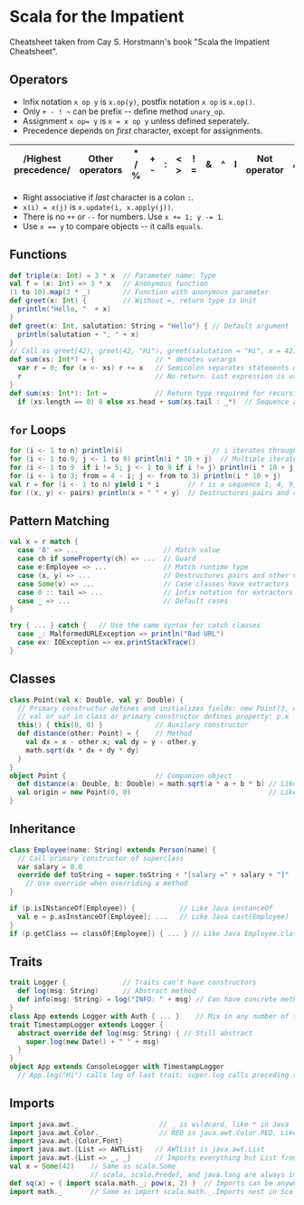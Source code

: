 # Scala for the Impatient

Cheatsheet taken from Cay S. Horstmann's book "Scala the Impatient Cheatsheet".

## Operators
- Infix notation `x op y` is `x.op(y)`, postfix notation `x op` is `x.op()`.
- Only `+ - ! ~` can be prefix -- define method `unary_op`.
- Assignment `x op= y` is `x = x op y` unless defined seperately.
- Precedence depends on *first* character, except for assignments.

| /Highest  precedence/ | Other operators | * / % | + - | : | < > | ! = | & | ^ | l | Not operator | Assignements | /Lowest precedence/ |
|-----------------------|-----------------|-------|-----|---|-----|-----|---|---|---|--------------|--------------|---------------------|


- Right associative if *last* character is a colon `:`.
- `x(i) = x(j)` is `x.update(i, x.apply(j))`.
- There is no `++` or `--` for numbers. Use `x += 1; y -= 1`.
- Use `x == y` to compare objects -- it calls `equals`.

## Functions
```scala
def triple(x: Int) = 3 * x  // Parameter name: Type
val f = (x: Int) => 3 * x   // Anonymous function
(1 to 10).map(3 * _)        // Function with anonymous parameter
def greet(x: Int) {         // Without =, return type is Unit
  println("Hello, "  + x)
}
def greet(x: Int, salutation: String = "Hello") { // Default argument
  println(salutation + ", " + x)
}
// Call as greet(42), greet(42, "Hi"), greet(salutation = "Hi", x = 42)
def sum(xs: Int*) = {               // * denotes varargs
  var r = 0; for (x <- xs) r += x   // Semicolon separates statements on same line
  r                                 // No return. Last expression is value of block
}
def sum(xs: Int*): Int =            // Return type required for recursive functions
  if (xs.length == 0) 0 else xs.head + sum(xs.tail : _*)  // Sequence as varargs
```

## `for` Loops
```scala
for (i <- 1 to n) println(i)                      // i iterates through all values in 1 to n
for (i <- 1 to 9; j <- 1 to 9) println(i * 10 + j)  // Multiple iterates
for (i <- 1 to 9  if i != 5; j <- 1 to 9 if i != j) println(i * 10 + j)   // Guards
for (i <- 1 to 3; from = 4 - i; j <- from to 3) println(i * 10 + j)       // Variable
val r = for (i <- 1 to n) yield i * i       // r is a sequence 1, 4, 9, ...
for ((x, y) <- pairs) println(x + " " + y)  // Destructures pairs and other values with extractors
```

## Pattern Matching
```scala
val x = r match {
  case '0' => ...                     // Match value
  case ch if someProperty(ch) => ...  // Guard
  case e:Employee => ...              // Match runtime type
  case (x, y) => ...                  // Destructures pairs and other values with extractors
  case Some(v) => ...                 // Case classes have extractors
  case 0 :: tail => ...               // Infix notation for extractors yielding a pair
  case _ => ...                       // Default cases
}

try { ... } catch {   // Use the same syntax for catch clauses
  case _: MalformedURLException => println("Bad URL")
  case ex: IOException => ex.printStackTrace()
}
```

## Classes
```scala
class Point(val x: Double, val y: Double) {
  // Primary constructor defines and initializes fields: new Point(3, 4)
  // val or var in class or primary constructor defines property: p.x
  this() { this(0, 0) }             // Auxilary constructor
  def distance(other: Point) = {    // Method
    val dx = x - other.x; val dy = y - other.y
    math.sqrt(dx * dx + dy * dy)
  }
}
object Point {                      // Companion object
  def distance(a: Double, b: Double) = math.sqrt(a * a + b * b) // Like Java static method
  val origin = new Point(0, 0)                                  // Like Java static field
}
```
## Inheritance
```scala
class Employee(name: String) extends Person(name) {
  // Call primary constructor of superclass
  var salary = 0.0
  override def toString = super.toString + "[salary =" + salary + "]"
    // Use override when overriding a method
}

if (p.isINstanceOf[Employee]) {           // Like Java instanceOf
  val e = p.asInstanceOf[Employee]; ...   // Like Java cast(Employee)
}
if (p.getClass == classOf[Employee]) { ... } // Like Java Employee.class
```

## Traits
```scala
trait Logger {              // Traits can't have constructors
  def log(msg: String)      // Abstract method
  def info(msg: String) = log("INFO: " + msg) // Can have concrete methods
}
class App extends Logger with Auth { ... }    // Mix in any number of traits
trait TimestampLogger extends Logger {
  abstract override def log(msg: String) { // Still abstract
    super.log(new Date() + " " + msg)
  }
}
object App extends ConsoleLogger with TimestampLogger
  // App.log("Hi") calls log of last trait; super.log calls preceding trait
```

## Imports
```scala
import java.awt._                    // _ is wildcard, like * in Java
import java.awt.Color._              // RED is java.awt.Color.RED. Like Java import static
import java.awt.{Color,Font}
import java.awt.{List => AWTList}   // AWTList is java.awt.List
import java.awt.{List => _, _}      // Imports everything but List from java.awt
val x = Some(42)    // Same as scala.Some
                    // scala, scala.Predef, and java.lang are always imported
def sq(x) = { import scala.math._; pow(x, 2) }  // Imports can be anywhere
import math._       // Same as import scala.math._.Imports nest in Scala
```
